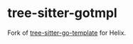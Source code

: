 # tree-sitter-gotmpl

Fork of [tree-sitter-go-template](https://github.com/ngalaiko/tree-sitter-go-template/blob/master/README.md) for Helix.
